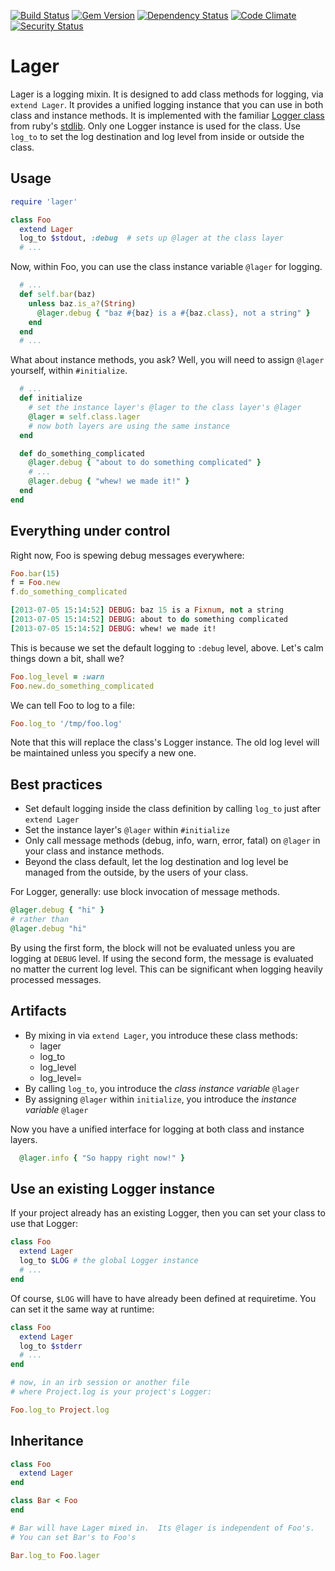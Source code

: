 [![Build Status](https://travis-ci.org/rickhull/lager.svg?branch=master)](https://travis-ci.org/rickhull/lager)
[![Gem Version](https://badge.fury.io/rb/lager.svg)](http://badge.fury.io/rb/lager)
[![Dependency Status](https://gemnasium.com/rickhull/lager.svg)](https://gemnasium.com/rickhull/lager)
[![Code Climate](https://codeclimate.com/github/rickhull/lager/badges/gpa.svg)](https://codeclimate.com/github/rickhull/lager/badges)
[![Security Status](https://hakiri.io/github/rickhull/lager/master.svg)](https://hakiri.io/github/rickhull/lager/master)

Lager
=====

Lager is a logging mixin.  It is designed to add class methods for logging,
via `extend Lager`.  It provides a unified logging instance that you can use
in both class and instance methods.  It is implemented with the familiar
[Logger class](http://ruby-doc.org/stdlib-2.0/libdoc/logger/rdoc/Logger.html)
from ruby's [stdlib](http://ruby-doc.org/stdlib/).  Only one Logger instance
is used for the class.  Use `log_to` to set the log destination and log level
from inside or outside the class.

Usage
-----
```ruby
require 'lager'

class Foo
  extend Lager
  log_to $stdout, :debug  # sets up @lager at the class layer
  # ...
```

Now, within Foo, you can use the class instance variable `@lager` for
logging.

```ruby
  # ...
  def self.bar(baz)
    unless baz.is_a?(String)
      @lager.debug { "baz #{baz} is a #{baz.class}, not a string" }
    end
  end
  # ...
```

What about instance methods, you ask?  Well, you will need to assign `@lager`
yourself, within `#initialize`.

```ruby
  # ...
  def initialize
    # set the instance layer's @lager to the class layer's @lager
    @lager = self.class.lager
    # now both layers are using the same instance
  end

  def do_something_complicated
    @lager.debug { "about to do something complicated" }
    # ...
    @lager.debug { "whew! we made it!" }
  end
end
```

Everything under control
------------------------
Right now, Foo is spewing debug messages everywhere:

```ruby
Foo.bar(15)
f = Foo.new
f.do_something_complicated

[2013-07-05 15:14:52] DEBUG: baz 15 is a Fixnum, not a string
[2013-07-05 15:14:52] DEBUG: about to do something complicated
[2013-07-05 15:14:52] DEBUG: whew! we made it!
```

This is because we set the default logging to `:debug` level, above.
Let's calm things down a bit, shall we?

```ruby
Foo.log_level = :warn
Foo.new.do_something_complicated
```

We can tell Foo to log to a file:

```ruby
Foo.log_to '/tmp/foo.log'
```

Note that this will replace the class's Logger instance.  The old log level
will be maintained unless you specify a new one.

Best practices
--------------
* Set default logging inside the class definition by calling `log_to`
  just after `extend Lager`
* Set the instance layer's `@lager` within `#initialize`
* Only call message methods (debug, info, warn, error, fatal) on `@lager`
  in your class and instance methods.
* Beyond the class default, let the log destination and log level be
  managed from the outside, by the users of your class.

For Logger, generally: use block invocation of message methods.

```ruby
@lager.debug { "hi" }
# rather than
@lager.debug "hi"
```

By using the first form, the block will not be evaluated unless you are
logging at `DEBUG` level.  If using the second form, the message is evaluated
no matter the current log level.  This can be significant when logging heavily
processed  messages.

Artifacts
---------
* By mixing in via `extend Lager`, you introduce these class methods:
  * lager
  * log_to
  * log_level
  * log_level=
* By calling `log_to`, you introduce the *class instance variable* `@lager`
* By assigning `@lager` within `initialize`, you introduce the
  *instance variable* `@lager`

Now you have a unified interface for logging at both class and instance layers.

```ruby
  @lager.info { "So happy right now!" }
```

Use an existing Logger instance
-------------------------------
If your project already has an existing Logger, then you can set your class
to use that Logger:

```ruby
class Foo
  extend Lager
  log_to $LOG # the global Logger instance
  # ...
end
```

Of course, `$LOG` will have to have already been defined at requiretime.
You can set it the same way at runtime:

```ruby
class Foo
  extend Lager
  log_to $stderr
  # ...
end

# now, in an irb session or another file
# where Project.log is your project's Logger:

Foo.log_to Project.log
```

Inheritance
-----------

```ruby
class Foo
  extend Lager
end

class Bar < Foo
end

# Bar will have Lager mixed in.  Its @lager is independent of Foo's.
# You can set Bar's to Foo's

Bar.log_to Foo.lager
```
